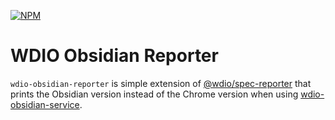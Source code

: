 [![NPM](https://img.shields.io/npm/v/wdio-obsidian-reporter)](https://www.npmjs.com/package/wdio-obsidian-reporter)
# WDIO Obsidian Reporter

`wdio-obsidian-reporter` is simple extension of [@wdio/spec-reporter](https://www.npmjs.com/package/@wdio/spec-reporter)
that prints the Obsidian version instead of the Chrome version when using
[wdio-obsidian-service](../wdio-obsidian-service/README.md).

